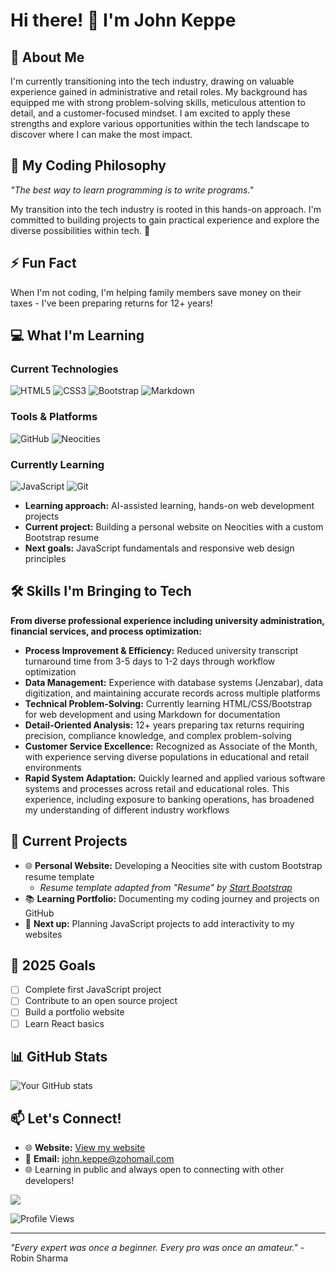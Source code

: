 # Hi there! 👋 I'm John Keppe

## 🚀 About Me
I'm currently transitioning into the tech industry, drawing on valuable experience gained in administrative and retail roles. My background has equipped me with strong problem-solving skills, meticulous attention to detail, and a customer-focused mindset. I am excited to apply these strengths and explore various opportunities within the tech landscape to discover where I can make the most impact.

## 💭 My Coding Philosophy
*"The best way to learn programming is to write programs."*

My transition into the tech industry is rooted in this hands-on approach. I'm committed to building projects to gain practical experience and explore the diverse possibilities within tech. 🚀

## ⚡ Fun Fact
When I'm not coding, I'm helping family members save money on their taxes - I've been preparing returns for 12+ years!

## 💻 What I'm Learning

### Current Technologies
![HTML5](https://img.shields.io/badge/HTML5-E34F26?style=for-the-badge&logo=html5&logoColor=white)
![CSS3](https://img.shields.io/badge/CSS3-1572B6?style=for-the-badge&logo=css3&logoColor=white)
![Bootstrap](https://img.shields.io/badge/Bootstrap-563D7C?style=for-the-badge&logo=bootstrap&logoColor=white)
![Markdown](https://img.shields.io/badge/Markdown-000000?style=for-the-badge&logo=markdown&logoColor=white)

### Tools & Platforms
![GitHub](https://img.shields.io/badge/GitHub-100000?style=for-the-badge&logo=github&logoColor=white)
![Neocities](https://img.shields.io/badge/Neocities-FF6600?style=for-the-badge&logo=neocities&logoColor=white)

### Currently Learning
![JavaScript](https://img.shields.io/badge/JavaScript-F7DF1E?style=for-the-badge&logo=javascript&logoColor=black)
![Git](https://img.shields.io/badge/Git-F05032?style=for-the-badge&logo=git&logoColor=white)

- **Learning approach:** AI-assisted learning, hands-on web development projects
- **Current project:** Building a personal website on Neocities with a custom Bootstrap resume
- **Next goals:** JavaScript fundamentals and responsive web design principles

## 🛠️ Skills I'm Bringing to Tech
**From diverse professional experience including university administration, financial services, and process optimization:**
- **Process Improvement & Efficiency:** Reduced university transcript turnaround time from 3-5 days to 1-2 days through workflow optimization
- **Data Management:** Experience with database systems (Jenzabar), data digitization, and maintaining accurate records across multiple platforms
- **Technical Problem-Solving:** Currently learning HTML/CSS/Bootstrap for web development and using Markdown for documentation
- **Detail-Oriented Analysis:** 12+ years preparing tax returns requiring precision, compliance knowledge, and complex problem-solving
- **Customer Service Excellence:** Recognized as Associate of the Month, with experience serving diverse populations in educational and retail environments
- **Rapid System Adaptation:** Quickly learned and applied various software systems and processes across retail and educational roles. This experience, including exposure to banking operations, has broadened my understanding of different industry workflows

## 🌱 Current Projects
- 🌐 **Personal Website:** Developing a Neocities site with custom Bootstrap resume template
  - *Resume template adapted from "Resume" by [Start Bootstrap](https://startbootstrap.com/theme/resume)*
- 📚 **Learning Portfolio:** Documenting my coding journey and projects on GitHub
- 🎯 **Next up:** Planning JavaScript projects to add interactivity to my websites

## 🎯 2025 Goals
- [ ] Complete first JavaScript project
- [ ] Contribute to an open source project  
- [ ] Build a portfolio website
- [ ] Learn React basics

## 📊 GitHub Stats
![Your GitHub stats](https://github-readme-stats.vercel.app/api?username=yourusername&show_icons=true&theme=radical)

## 📫 Let's Connect!
- 🌐 **Website:** [View my website](https://jkeppe.neocities.org)
- 📧 **Email:** john.keppe@zohomail.com
- 🌐 Learning in public and always open to connecting with other developers!

<img src="https://robohash.org/johnkeppe.png ?size=200x200">

![Profile Views](https://komarev.com/ghpvc/?username=john-keppe&color=brightgreen)

---
*"Every expert was once a beginner. Every pro was once an amateur."* - Robin Sharma
